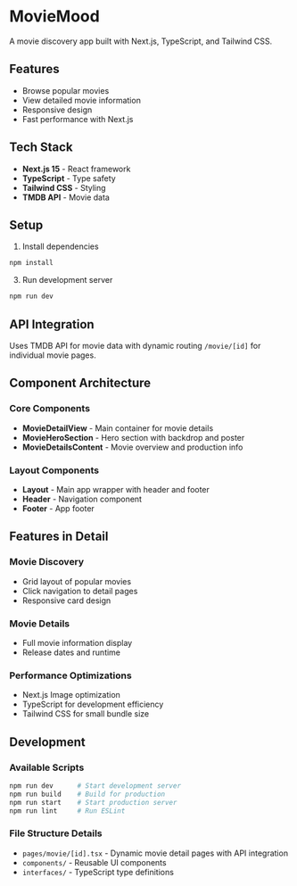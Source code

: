 # MovieMood

A movie discovery app built with Next.js, TypeScript, and Tailwind CSS.

## Features

- Browse popular movies
- View detailed movie information
- Responsive design
- Fast performance with Next.js

## Tech Stack

- **Next.js 15** - React framework
- **TypeScript** - Type safety
- **Tailwind CSS** - Styling
- **TMDB API** - Movie data

## Setup

1. Install dependencies
```bash
npm install
```

3. Run development server
```bash
npm run dev
```

## API Integration

Uses TMDB API for movie data with dynamic routing `/movie/[id]` for individual movie pages.

## Component Architecture

### Core Components
- **MovieDetailView** - Main container for movie details
- **MovieHeroSection** - Hero section with backdrop and poster
- **MovieDetailsContent** - Movie overview and production info

### Layout Components
- **Layout** - Main app wrapper with header and footer
- **Header** - Navigation component
- **Footer** - App footer

## Features in Detail

### Movie Discovery
- Grid layout of popular movies
- Click navigation to detail pages
- Responsive card design

### Movie Details
- Full movie information display
- Release dates and runtime

### Performance Optimizations
- Next.js Image optimization
- TypeScript for development efficiency
- Tailwind CSS for small bundle size

## Development

### Available Scripts
```bash
npm run dev      # Start development server
npm run build    # Build for production
npm run start    # Start production server
npm run lint     # Run ESLint
```

### File Structure Details
- `pages/movie/[id].tsx` - Dynamic movie detail pages with API integration
- `components/` - Reusable UI components
- `interfaces/` - TypeScript type definitions

